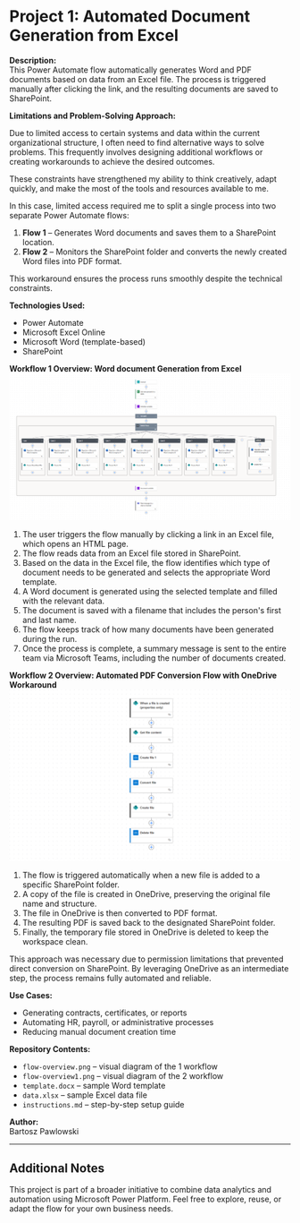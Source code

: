 # Project 1: Automated Document Generation from Excel

**Description:**  
This Power Automate flow automatically generates Word and PDF documents based on data from an Excel file. The process is triggered manually after clicking the link, and the resulting documents are saved to SharePoint.

**Limitations and Problem-Solving Approach:**

Due to limited access to certain systems and data within the current organizational structure, I often need to find alternative ways to solve problems. This frequently involves designing additional workflows or creating workarounds to achieve the desired outcomes.

These constraints have strengthened my ability to think creatively, adapt quickly, and make the most of the tools and resources available to me.

In this case, limited access required me to split a single process into two separate Power Automate flows:

1. **Flow 1** – Generates Word documents and saves them to a SharePoint location.
2. **Flow 2** – Monitors the SharePoint folder and converts the newly created Word files into PDF format.

This workaround ensures the process runs smoothly despite the technical constraints.


**Technologies Used:**  
- Power Automate  
- Microsoft Excel Online  
- Microsoft Word (template-based)  
- SharePoint  

**Workflow 1 Overview: Word document Generation from Excel**  
![Workflow 1 Overview](flow-overview.png)
1. The user triggers the flow manually by clicking a link in an Excel file, which opens an HTML page.
2. The flow reads data from an Excel file stored in SharePoint.
3. Based on the data in the Excel file, the flow identifies which type of document needs to be generated and selects the appropriate Word template.
4. A Word document is generated using the selected template and filled with the relevant data.
5. The document is saved with a filename that includes the person's first and last name.
6. The flow keeps track of how many documents have been generated during the run.
7. Once the process is complete, a summary message is sent to the entire team via Microsoft Teams, including the number of documents created.

**Workflow 2 Overview: Automated PDF Conversion Flow with OneDrive Workaround**
![Workflow 2 Overview](flow-overview1.png)
1. The flow is triggered automatically when a new file is added to a specific SharePoint folder.
2. A copy of the file is created in OneDrive, preserving the original file name and structure.
3. The file in OneDrive is then converted to PDF format.
4. The resulting PDF is saved back to the designated SharePoint folder.
5. Finally, the temporary file stored in OneDrive is deleted to keep the workspace clean.

This approach was necessary due to permission limitations that prevented direct conversion on SharePoint. By leveraging OneDrive as an intermediate step, the process remains fully automated and reliable.

**Use Cases:**  
- Generating contracts, certificates, or reports  
- Automating HR, payroll, or administrative processes  
- Reducing manual document creation time
  
**Repository Contents:**  
- `flow-overview.png` – visual diagram of the 1 workflow
- `flow-overview1.png` – visual diagram of the 2 workflow
- `template.docx` – sample Word template  
- `data.xlsx` – sample Excel data file  
- `instructions.md` – step-by-step setup guide

**Author:**  
Bartosz Pawlowski

---

## Additional Notes

This project is part of a broader initiative to combine data analytics and automation using Microsoft Power Platform. Feel free to explore, reuse, or adapt the flow for your own business needs.
